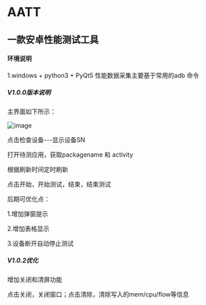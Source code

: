 # AATT
## 一款安卓性能测试工具
#### 环境说明
1.windows + python3 + PyQt5
性能数据采集主要基于常用的adb 命令

##### V1.0.0版本说明
主界面如下所示：

![image](https://github.com/NJ-zero/AATT/raw/master/jiemian.png)

点击检查设备---显示设备SN

打开待测应用，获取packagename 和 activity

根据刷新时间定时刷新

点击开始，开始测试，结束，结束测试

后期可优化点：

1.增加弹窗提示

2.增加表格显示

3.设备断开自动停止测试

##### V1.0.2优化
增加关闭和清屏功能

点击关闭，关闭窗口；点击清除，清除写入的mem/cpu/flow等信息